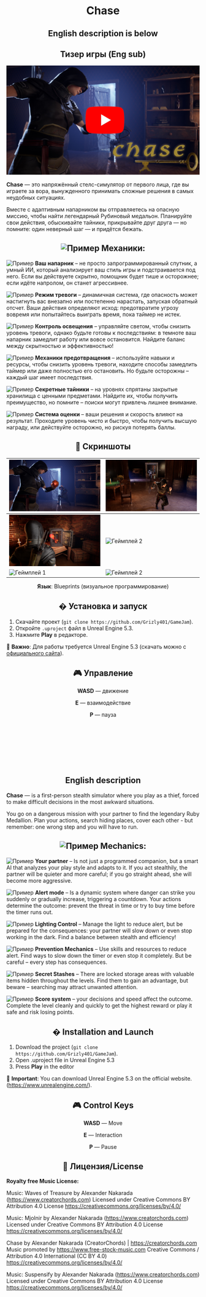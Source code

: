 <div align="center">
 
# Chase
## English description is below
## Тизер игры (Eng sub)

[![Видео-превью](./Screenshots/YouTube.jpg)](https://www.youtube.com/watch?v=wXiDYSwg4Ow&ab_channel=CoronaART)

</div>

**Chase** — это напряжённый стелс-симулятор от первого лица, где вы играете за вора, вынужденного принимать сложные решения в самых неудобных ситуациях. 

Вместе с адаптивным напарником вы отправляетесь на опасную миссию, чтобы найти легендарный Рубиновый медальон. Планируйте свои действия, обыскивайте тайники, прикрывайте друг друга — но помните: один неверный шаг — и придётся бежать. 
<div align="center">
 
## <img src="./Screenshots/free-icon-game-2506535.png" alt="Пример" style="width:30px; height:auto;" /> Механики:

</div>

<img src="./Screenshots/HELPER.png" alt="Пример" style="width:20px; height:auto;" /> **Ваш напарник** – не просто запрограммированный спутник, а умный ИИ, который анализирует ваш стиль игры и подстраивается под него. Если вы действуете скрытно, помощник будет тише и осторожнее; если идёте напролом, он станет агрессивнее. 

 

<img src="./Screenshots/EYE_2.png" alt="Пример" style="width:20px; height:auto;" /> **Режим тревоги** – динамичная система, где опасность может настигнуть вас внезапно или постепенно нарастать, запуская обратный отсчет. Ваши действия определяют исход: предотвратите угрозу вовремя или попытайтесь выиграть время, пока таймер не истек. 

 

<img src="./Screenshots/Lampa.png" alt="Пример" style="width:20px; height:auto;" /> **Контроль освещения** – управляйте светом, чтобы снизить уровень тревоги, однако будьте готовы к последствиям: в темноте ваш напарник замедлит работу или вовсе остановится. Найдите баланс между скрытностью и эффективностью! 

  

<img src="./Screenshots/CURSOR.png" alt="Пример" style="width:20px; height:auto;" /> **Механики предотвращения** – используйте навыки и ресурсы, чтобы снизить уровень тревоги, находите способы замедлить таймер или даже полностью его остановить. Но будьте осторожны – каждый шаг имеет последствия. 

  

<img src="./Screenshots/KEY.png" alt="Пример" style="width:20px; height:auto;" /> **Секретные тайники** – на уровнях спрятаны закрытые хранилища с ценными предметами. Найдите их, чтобы получить преимущество, но помните – поиски могут привлечь лишнее внимание. 

  

<img src="./Screenshots/GOLD.png" alt="Пример" style="width:20px; height:auto;" /> **Система оценки** – ваши решения и скорость влияют на результат. Проходите уровень чисто и быстро, чтобы получить высшую награду, или действуйте осторожно, но рискуя потерять баллы. 

<div align="center">

## 📸 Скриншоты  

</div>

| ![Геймплей 1](./Screenshots/TOP_1_1.jpg) | ![Геймплей 2](./Screenshots/TOP_5_5.jpg) |  
|--------------------------------------|--------------------------------------| 
| ![Геймплей 1](./Screenshots/TOP_3_3.jpg) | ![Геймплей 2](./Screenshots/Screen_6.png) | 
| ![Геймплей 1](./Screenshots/Screen_2.png) | ![Геймплей 2](./Screenshots/Screen_7.png) | 
 
<div align="center">
 
**Язык**: Blueprints (визуальное программирование)  

</div>

<div align="center">

## � Установка и запуск  

</div>

1. Скачайте проект (`git clone https://github.com/Grizly401/GameJam`).  
2. Откройте `.uproject` файл в Unreal Engine 5.3.  
3. Нажмите **Play** в редакторе.  

📌 **Важно**: Для работы требуется Unreal Engine 5.3 (скачать можно с [официального сайта](https://www.unrealengine.com/)).  


<div align="center">

## 🎮 Управление  

</div>

<div align="center">
 
 **WASD** — движение  
 
 **Е** — взаимодействие  
 
 **P** — пауза  

 </div>






<div style="margin-bottom: 150px;"></div>  








<div align="center">

## English description
  
</div>




 
**Chase** — is a first-person stealth simulator where you play as a thief, forced to make difficult decisions in the most awkward situations.
 
You go on a dangerous mission with your partner to find the legendary Ruby Medallion. Plan your actions, search hiding places, cover each other - but remember: one wrong step and you will have to run.  
<div align="center">
 
## <img src="./Screenshots/free-icon-game-2506535.png" alt="Пример" style="width:30px; height:auto;" /> Mechanics:

</div>

<img src="./Screenshots/HELPER.png" alt="Пример" style="width:20px; height:auto;" /> **Your partner** – Is not just a programmed companion, but a smart AI that analyzes your play style and adapts to it. If you act stealthily, the partner will be quieter and more careful; if you go straight ahead, she will become more aggressive. 

 

<img src="./Screenshots/EYE_2.png" alt="Пример" style="width:20px; height:auto;" /> **Alert mode** – Is a dynamic system where danger can strike you suddenly or gradually increase, triggering a countdown. Your actions determine the outcome: prevent the threat in time or try to buy time before the timer runs out. 

 

<img src="./Screenshots/Lampa.png" alt="Пример" style="width:20px; height:auto;" /> **Lighting Control** – Manage the light to reduce alert, but be prepared for the consequences: your partner will slow down or even stop working in the dark. Find a balance between stealth and efficiency! 

  

<img src="./Screenshots/CURSOR.png" alt="Пример" style="width:20px; height:auto;" /> **Prevention Mechanics** – Use skills and resources to reduce alert. Find ways to slow down the timer or even stop it completely. But be careful – every step has consequences. 

  

<img src="./Screenshots/KEY.png" alt="Пример" style="width:20px; height:auto;" /> **Secret Stashes** – There are locked storage areas with valuable items hidden throughout the levels. Find them to gain an advantage, but beware – searching may attract unwanted attention. 

  

<img src="./Screenshots/GOLD.png" alt="Пример" style="width:20px; height:auto;" /> **Score system** – your decisions and speed affect the outcome. Complete the level cleanly and quickly to get the highest reward or play it safe and risk losing points. 


<div align="center">

## � Installation and Launch 

</div>

1. Download the project (`git clone https://github.com/Grizly401/GameJam`).  
2. Open .uproject file in Unreal Engine 5.3
3. Press **Play** in the editor

📌 **Important**: You can download Unreal Engine 5.3 on the official website. (https://www.unrealengine.com/).  


<div align="center">

## 🎮 Control Keys  

</div>

<div align="center">
 
 **WASD** — Move
 
 **Е** — Interaction  
 
 **P** — Pause  

 </div>









<div align="center">

## 📜 Лицензия/License

</div>

**Royalty free Music License:** 

Music: Waves of Treasure by Alexander Nakarada (https://www.creatorchords.com)
Licensed under Creative Commons BY Attribution 4.0 License
https://creativecommons.org/licenses/by/4.0/

Music: Mjolnir by Alexander Nakarada (https://www.creatorchords.com)
Licensed under Creative Commons BY Attribution 4.0 License
https://creativecommons.org/licenses/by/4.0/

Chase by Alexander Nakarada (CreatorChords) | https://creatorchords.com
Music promoted by https://www.free-stock-music.com
Creative Commons / Attribution 4.0 International (CC BY 4.0)
https://creativecommons.org/licenses/by/4.0/

Music: Suspensify by Alexander Nakarada (https://www.creatorchords.com)
Licensed under Creative Commons BY Attribution 4.0 License
https://creativecommons.org/licenses/by/4.0/
